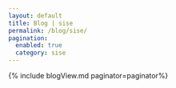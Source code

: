 ```yaml
---
layout: default
title: Blog | sise
permalink: /blog/sise/
pagination:
  enabled: true
  category: sise
---
```

{% include blogView.md paginator=paginator%}

